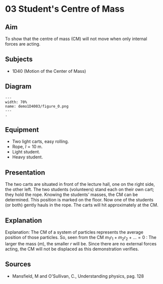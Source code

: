 # 03 Student's Centre of Mass 
  
## Aim   
To show that the centre of mass (CM) will not move when only internal forces are acting.    
  
## Subjects   
* 1D40 (Motion of the Center of Mass) 
## Diagram
    
```{figure} figures/figure_0.png  
---  
width: 70%  
name: demo1D4003/figure_0.png  
---  
.
``` 
  
## Equipment    
*  Two light carts, easy rolling. 
*  Rope, $l=10\mathrm{~m}$. 
*  Light student. 
*  Heavy student.
  
## Presentation   
The two carts are situated in front of the lecture hall, one on the right side, the other left. The two students (volunteers) stand each on their own cart; they hold the rope. Knowing the students' masses, the CM can be determined. This position is marked on the floor. Now one of the students (or both) gently hauls in the rope. The carts will hit approximately at the CM.    
  
## Explanation   
Explanation: The CM of a system of particles represents the average position of those particles. So, seen from the CM $m_{1} r_{1}+m_{2} r_{2}+\ldots=0$ : The larger the mass $(m)$, the smaller $r$ will be. Since there are no external forces acting, the CM will not be displaced as this demonstration verifies.
  
## Sources   
*  Mansfield, M and O'Sullivan, C., Understanding physics, pag. 128
  